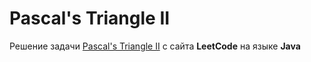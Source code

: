 # Pascal's Triangle II
Решение задачи [Pascal's Triangle II](https://leetcode.com/problems/pascals-triangle-ii/) с сайта **LeetCode** на языке **Java**